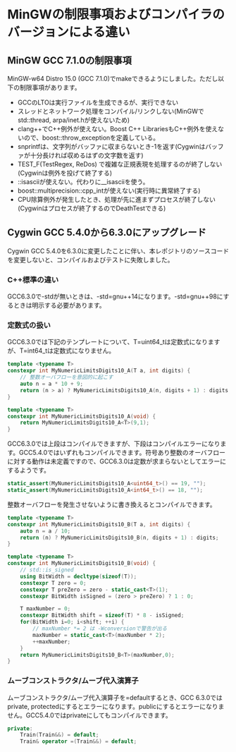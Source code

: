 # MinGWの制限事項およびコンパイラのバージョンによる違い

## MinGW GCC 7.1.0の制限事項

MinGW-w64 Distro 15.0 (GCC 7.1.0)でmakeできるようにしました。ただし以下の制限事項があります。

- GCCのLTOは実行ファイルを生成できるが、実行できない
- スレッドとネットワーク処理をコンパイル/リンクしない(MinGWでstd::thread, arpa/inet.hが使えないため)
- clang++でC++例外が使えない。Boost C++ LibrariesもC++例外を使えないので、boost::throw_exceptionを定義している。
- snprintfは、文字列がバッファに収まらないとき-1を返す(Cygwinはバッファが十分長ければ収めるはずの文字数を返す)
- TEST_F(TestRegex, ReDos) で複雑な正規表現を処理するのが終了しない(Cygwinは例外を投げて終了する)
- ::isasciiが使えない。代わりに__isasciiを使う。
- boost::multiprecision::cpp_intが使えない(実行時に異常終了する)
- CPU除算例外が発生したとき、処理が先に進まずプロセスが終了しない(Cygwinはプロセスが終了するのでDeathTestできる)

## Cygwin GCC 5.4.0から6.3.0にアップグレード

Cygwin GCC 5.4.0を6.3.0に変更したことに伴い、本レポジトリのソースコードを変更しないと、コンパイルおよびテストに失敗しました。

### C++標準の違い

GCC6.3.0で-stdが無いときは、-std=gnu++14になります。-std=gnu++98にするときは明示する必要があります。

### 定数式の扱い

GCC6.3.0では下記のテンプレートについて、T=uint64_tは定数式になりますが、T=int64_tは定数式になりません。

```c++
template <typename T>
constexpr int MyNumericLimitsDigits10_A(T a, int digits) {
    // 整数オーバフローを意図的に起こす
    auto n = a * 10 + 9;
    return (n > a) ? MyNumericLimitsDigits10_A(n, digits + 1) : digits;
}

template <typename T>
constexpr int MyNumericLimitsDigits10_A(void) {
    return MyNumericLimitsDigits10_A<T>(9,1);
}
```

GCC6.3.0では上段はコンパイルできますが、下段はコンパイルエラーになります。GCC5.4.0ではいずれもコンパイルできます。符号あり整数のオーバフローに対する動作は未定義ですので、GCC6.3.0は定数が求まらないとしてエラーにするようです。

```c++
static_assert(MyNumericLimitsDigits10_A<uint64_t>() == 19, "");
static_assert(MyNumericLimitsDigits10_A<int64_t>() == 18, "");
```

整数オーバフローを発生させないように書き換えるとコンパイルできます。

```c++
template <typename T>
constexpr int MyNumericLimitsDigits10_B(T a, int digits) {
    auto n = a / 10;
    return (n) ? MyNumericLimitsDigits10_B(n, digits + 1) : digits;
}

template <typename T>
constexpr int MyNumericLimitsDigits10_B(void) {
    // std::is_signed
    using BitWidth = decltype(sizeof(T));
    constexpr T zero = 0;
    constexpr T preZero = zero - static_cast<T>(1);
    constexpr BitWidth isSigned = (zero > preZero) ? 1 : 0;

    T maxNumber = 0;
    constexpr BitWidth shift = sizeof(T) * 8 - isSigned;
    for(BitWidth i=0; i<shift; ++i) {
        // maxNumber *= 2 は -Wconversionで警告が出る
        maxNumber = static_cast<T>(maxNumber * 2);
        ++maxNumber;
    }
    return MyNumericLimitsDigits10_B<T>(maxNumber,0);
}
```

### ムーブコンストラクタ/ムーブ代入演算子

ムーブコンストラクタ/ムーブ代入演算子を=defaultするとき、GCC 6.3.0ではprivate, protectedにするとエラーになります。publicにするとエラーになりません。GCC5.4.0ではprivateにしてもコンパイルできます。

```c++
private:
    Train(Train&&) = default;
    Train& operator =(Train&&) = default;
```
